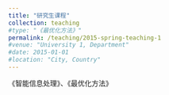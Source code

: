 ```yaml
---
title: "研究生课程"
collection: teaching
#type: "《最优化方法》"
permalink: /teaching/2015-spring-teaching-1
#venue: "University 1, Department"
#date: 2015-01-01
#location: "City, Country"
---
```


《智能信息处理》、《最优化方法》
